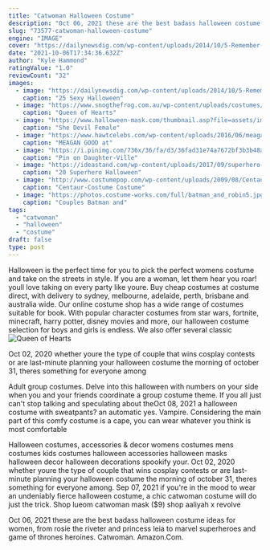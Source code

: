 ```yaml
---
title: "Catwoman Halloween Costume"
description: "Oct 06, 2021 these are the best badass halloween costume ideas for women, from rosie the riveter and princess leia to marvel superheroes and game of thrones heroines.  Catwoman. Amazon.Com."
slug: "73577-catwoman-halloween-costume"
engine: "IMAGE"
cover: "https://dailynewsdig.com/wp-content/uploads/2014/10/5-Remember-The-Trojans-Costume-Sexy-Halloween-Costume-Ideas.jpg"
date: "2021-10-06T17:34:36.632Z"
author: "Kyle Hammond"
ratingValue: "1.0"
reviewCount: "32"
images:
  - image: "https://dailynewsdig.com/wp-content/uploads/2014/10/5-Remember-The-Trojans-Costume-Sexy-Halloween-Costume-Ideas.jpg"
    caption: "25 Sexy Halloween"
  - image: "https://www.snogthefrog.com.au/wp-content/uploads/costumes/queen_of_hearts_white_queen_alice_in_wonderland_adult_costume-800x979.jpeg"
    caption: "Queen of Hearts"
  - image: "https://www.halloween-mask.com/thumbnail.asp?file=assets/images/nikki/catwoman_007_nikki.jpg&maxx=500&maxy=0"
    caption: "She Devil Female"
  - image: "https://www.hawtcelebs.com/wp-content/uploads/2016/06/meagan-good-at-2016-bet-awards-in-los-angeles-06-26-2016_7.jpg"
    caption: "MEAGAN GOOD at"
  - image: "https://i.pinimg.com/736x/36/fa/d3/36fad31e74a7672bf3b3b48a6bcc8196--kids-witch-costume-halloween-tutu-costumes.jpg"
    caption: "Pin on Daughter-Ville"
  - image: "https://ideastand.com/wp-content/uploads/2017/09/superhero-costumes/5-superhero-halloween-costume-diy-ideas.jpg"
    caption: "20 Superhero Halloween"
  - image: "http://www.costumepop.com/wp-content/uploads/2009/08/Centaur-Costume.jpg"
    caption: "Centaur-Costume Costume"
  - image: "https://photos.costume-works.com/full/batman_and_robin5.jpg"
    caption: "Couples Batman and"
tags:
  - "catwoman"
  - "halloween"
  - "costume"
draft: false
type: post
---
```


Halloween is the perfect time for you to pick the perfect womens costume and take on the streets in style. If you are a woman, let them hear you roar! youll love taking on every party like youre. Buy cheap costumes at costume direct, with delivery to sydney, melbourne, adelaide, perth, brisbane and australia wide. Our online costume shop has a wide range of costumes suitable for book. With popular character costumes from star wars, fortnite, minecraft, harry potter, disney movies and more, our halloween costume selection for boys and girls is endless. We also offer several classic
![Queen of Hearts](https://www.snogthefrog.com.au/wp-content/uploads/costumes/queen_of_hearts_white_queen_alice_in_wonderland_adult_costume-800x979.jpeg "Queen of Hearts")

Oct 02, 2020 whether youre the type of couple that wins cosplay contests or are last-minute planning your halloween costume the morning of october 31, theres something for everyone among
<!--inArticleAds-->

<!--galleryOne-->

Adult group costumes. Delve into this halloween with numbers on your side when you and your friends coordinate a group costume theme. If you all just can't stop talking and speculating about theOct 08, 2021 a halloween costume with sweatpants? an automatic yes. Vampire. Considering the main part of this comfy costume is a cape, you can wear whatever you think is most comfortable
<!--inArticleAds-->

<!--galleryTwo-->

Halloween costumes, accessories & decor womens costumes mens costumes kids costumes halloween accessories halloween masks halloween decor halloween decorations spookify your. Oct 02, 2020 whether youre the type of couple that wins cosplay contests or are last-minute planning your halloween costume the morning of october 31, theres something for everyone among. Sep 07, 2021 if you're in the mood to wear an undeniably fierce halloween costume, a chic catwoman costume will do just the trick. Shop lueom catwoman mask ($9) shop aaliyah x revolve
<!--galleryThree-->

Oct 06, 2021 these are the best badass halloween costume ideas for women, from rosie the riveter and princess leia to marvel superheroes and game of thrones heroines.  Catwoman. Amazon.Com.